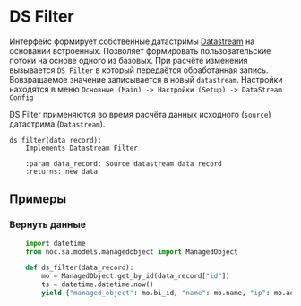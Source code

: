 # DS Filter

Интерфейс формирует собственные датастримы [Datastream](../datastream-api-reference/index.md) на основании встроенных.
Позволяет формировать пользовательские потоки на основе одного из базовых. 
При расчёте изменения вызывается `DS Filter` в который передаётся обработанная запись. Вовзращаемое значение записывается в новый `datastream`. 
Настройки находятся в меню `Основные (Main) -> Настройки (Setup) -> DataStream Config`

DS Filter применяются во время расчёта данных исходного (`source`) датастрима (`Datastream`).

    ds_filter(data_record):
        Implements Datastream Filter
    
        :param data_record: Source datastream data record
        :returns: new data

## Примеры

### Вернуть данные 

```python
    import datetime
    from noc.sa.models.managedobject import ManagedObject

    def ds_filter(data_record):
        mo = ManagedObject.get_by_id(data_record["id"])
        ts = datetime.datetime.now()
        yield {"managed_object": mo.bi_id, "name": mo.name, "ip": mo.address, "ts": ts.strftime("%Y-%m-%d %H:%M:%S")}

```